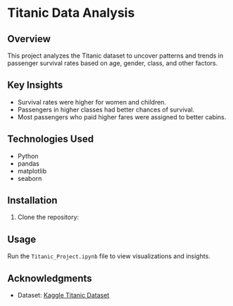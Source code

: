 # Titanic Data Analysis

## Overview
This project analyzes the Titanic dataset to uncover patterns and trends in passenger survival rates based on age, gender, class, and other factors.

## Key Insights
- Survival rates were higher for women and children.
- Passengers in higher classes had better chances of survival.
- Most passengers who paid higher fares were assigned to better cabins.

## Technologies Used
- Python
- pandas
- matplotlib
- seaborn

## Installation
1. Clone the repository:

## Usage
Run the `Titanic_Project.ipynb` file to view visualizations and insights.

## Acknowledgments
- Dataset: [Kaggle Titanic Dataset](https://www.kaggle.com/c/titanic)

